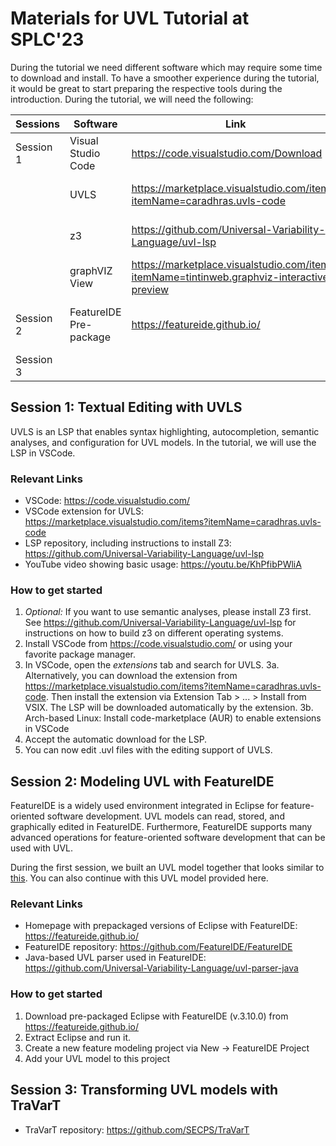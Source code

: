 # Materials for UVL Tutorial at SPLC'23

During the tutorial we need different software which may require some time to download and install. To have a smoother experience during the tutorial, it would be great to start preparing the respective tools during the introduction. During the tutorial, we will need the following:


| Sessions  | Software               | Link                                                      | Notes                            |
|-----------|------------------------|-----------------------------------------------------------|----------------------------------|
| Session 1 | Visual Studio Code     | https://code.visualstudio.com/Download                    |                                  |
|           | UVLS                   | https://marketplace.visualstudio.com/items?itemName=caradhras.uvls-code | Install via internal marketplace |
|           | z3                     | https://github.com/Universal-Variability-Language/uvl-lsp | Instructions for different OS    |
|           | graphVIZ View          | https://marketplace.visualstudio.com/items?itemName=tintinweb.graphviz-interactive-preview | Optional visualization for FM    |
| Session 2 | FeatureIDE Pre-package | https://featureide.github.io/                             | Pre-packages version 3.10.0      |
| Session 3 |                        |                                                           |                                  |


## Session 1: Textual Editing with UVLS

UVLS is an LSP that enables syntax highlighting, autocompletion, semantic analyses, and configuration for UVL models. 
In the tutorial, we will use the LSP in VSCode.

### Relevant Links

* VSCode: https://code.visualstudio.com/
* VSCode extension for UVLS: https://marketplace.visualstudio.com/items?itemName=caradhras.uvls-code
* LSP repository, including instructions to install Z3: https://github.com/Universal-Variability-Language/uvl-lsp
* YouTube video showing basic usage: https://youtu.be/KhPfibPWliA

### How to get started
1. *Optional:* If you want to use semantic analyses, please install Z3 first. See https://github.com/Universal-Variability-Language/uvl-lsp for instructions on how to build z3 on different operating systems.
2. Install VSCode from https://code.visualstudio.com/ or using your favorite package manager.
3. In VSCode, open the *extensions* tab and search for UVLS.
3a. Alternatively, you can download the extension from https://marketplace.visualstudio.com/items?itemName=caradhras.uvls-code. Then install the extension via Extension Tab > ... >  Install from VSIX. The LSP will be downloaded automatically by the extension.
3b. Arch-based Linux: Install code-marketplace (AUR) to enable extensions in VSCode
4. Accept the automatic download for the LSP.
5. You can now edit .uvl files with the editing support of UVLS.


## Session 2: Modeling UVL with FeatureIDE
FeatureIDE is a widely used environment integrated in Eclipse for feature-oriented software development. UVL models can read, stored, and graphically edited in FeatureIDE. Furthermore, FeatureIDE supports many advanced operations for feature-oriented software development that can be used with UVL.

During the first session, we built an UVL model together that looks similar to [this](https://github.com/Universal-Variability-Language/tutorial-splc-2023/blob/main/models/icecream-shared.uvl). You can also continue with this UVL model provided here.

### Relevant Links

* Homepage with prepackaged versions of Eclipse with FeatureIDE: https://featureide.github.io/
* FeatureIDE repository: https://github.com/FeatureIDE/FeatureIDE
* Java-based UVL parser used in FeatureIDE: https://github.com/Universal-Variability-Language/uvl-parser-java

### How to get started
1. Download pre-packaged Eclipse with FeatureIDE (v.3.10.0) from https://featureide.github.io/
2. Extract Eclipse and run it.
3. Create a new feature modeling project via New -> FeatureIDE Project
4. Add your UVL model to this project

## Session 3: Transforming UVL models with TraVarT


* TraVarT repository: https://github.com/SECPS/TraVarT
